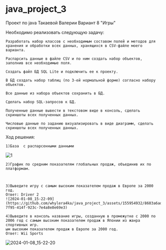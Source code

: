 # java_project_3
Проект по java Такаевой Валерии Вариант 8 "Игры" 

Необходимо реализовать следующую задачу:

    Разработать набор классов с необходимым составом полей и методов для хранения и обработки всех данных, хранящихся в CSV-файле моего варианта.

    Распарсить данные в файле CSV и по ним создать набор объектов, заполнив все необходимые поля.

    Создать файл БД SQL Lite и подключить ее к проекту.

    В БД создать набор таблиц (по 3-ей нормальной форме) согласно набору объектов.

    Все данные из набора объектов сохранить в БД.

    Сделать набор SQL-запросов к БД.

    Полученные данные вывести в текстовом виде в консоль, сделать скриншоты всех полученных данных.

    Числовые данные по заданию визуализировать в виде диаграмм, сделать скриншоты всех полученных данных.

   
Ход решения:

    1)База  с распарсенными данными
    
![1](https://github.com/whylera4ka/java_project_3/assets/155954932/7fbe28f7-6ecf-4e08-921a-e126e4deb08d)


    2)График по средним показателям глобальных продаж, объединив их по платформам.


    
    3)Выведите игру с самым высоким показателем продаж в Европе за 2000 год.
    Ответ: Driver 2 
    ![2024-01-08_15-22-09](https://github.com/whylera4ka/java_project_3/assets/155954932/8603a6ad-7f95-414f-923c-7e4a8e8e69e3)

    4)Выведите в консоль название игры, созданную в промежутке с 2000 по 2006 год с самым высоким показателем продаж в Японии из жанра спортивных игр.
    ым высоким показателем продаж в Европе за 2000 год.
    Ответ: Wii Sports
![2024-01-08_15-22-20](https://github.com/whylera4ka/java_project_3/assets/155954932/345a57e1-1d05-4adb-b7b3-b0ac6231fb93)
